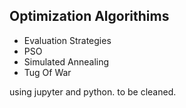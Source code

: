 ## Optimization Algorithims

- Evaluation Strategies
- PSO
- Simulated Annealing
- Tug Of War

using jupyter and python.
to be cleaned.
